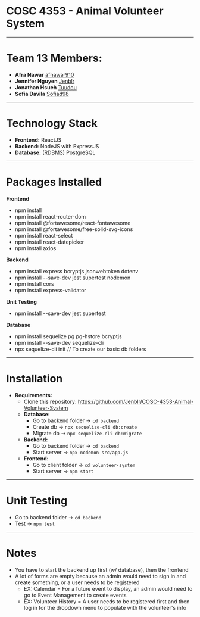 # COSC 4353 - Animal Volunteer System
---
# Team 13 Members:
- **Afra Nawar** [afnawar910](https://github.com/afnawar910)
- **Jennifer Nguyen** [Jenblr](https://github.com/Jenblr)
- **Jonathan Hsueh** [Tuudou](https://github.com/tuudou)
- **Sofia Davila** [Sofiad98](https://github.com/Sofiad98)
---
# Technology Stack
- **Frontend:** ReactJS
- **Backend:** NodeJS with ExpressJS
- **Database:** (RDBMS) PostgreSQL
---
# Packages Installed
**Frontend**
- npm install
- npm install react-router-dom
- npm install @fortawesome/react-fontawesome
- npm install @fortawesome/free-solid-svg-icons
- npm install react-select
- npm install react-datepicker
- npm install axios

**Backend**
- npm install express bcryptjs jsonwebtoken dotenv
- npm install --save-dev jest supertest nodemon
- npm install cors
- npm install express-validator

**Unit Testing**
- npm install --save-dev jest supertest

**Database**
- npm install sequelize pg pg-hstore bcryptjs
- npm install --save-dev sequelize-cli
- npx sequelize-cli init // To create our basic db folders
---
# Installation
- **Requirements:**
    - Clone this repository: https://github.com/Jenblr/COSC-4353-Animal-Volunteer-System
    - **Database:**  
        - Go to backend folder → ```cd backend```
        - Create db → ```npx sequelize-cli db:create```
        - Migrate db → ```npx sequelize-cli db:migrate```
    - **Backend:**  
        - Go to backend folder → ```cd backend```
        - Start server → ```npx nodemon src/app.js```
    - **Frontend:**
        - Go to client folder → ```cd volunteer-system```
        - Start server → ```npm start```
---
# Unit Testing
- Go to backend folder → ```cd backend```
- Test → ```npm test```
---
# Notes
- You have to start the backend up first (w/ database), then the frontend
- A lot of forms are empty because an admin would need to sign in and create something, or a user needs to be registered
    - EX: Calendar = For a future event to display, an admin would need to go to Event Management to create events
    - EX: Volunteer History = A user needs to be registered first and then log in for the dropdown menu to populate with the volunteer's info